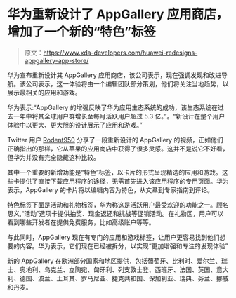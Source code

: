 # 华为重新设计了 AppGallery 应用商店，增加了一个新的“特色”标签

> 原文：<https://www.xda-developers.com/huawei-redesigns-appgallery-app-store/>

华为宣布重新设计其 AppGallery 应用商店，该公司表示，现在强调发现和改进导航。该公司表示，这一体验将由一个编辑团队部分策划，他们将关注当地趋势，以展示最相关的应用和游戏。

华为表示:“AppGallery 的增强反映了华为应用生态系统的成功，该生态系统在过去一年中将其全球用户群增长至每月活跃用户超过 5.3 亿。”。“新设计在整个用户体验中以更大、更大胆的设计展示了应用和游戏。”

Twitter 用户 [Rodent950](https://twitter.com/RODENT950/status/1350191875995668482) 分享了一段重新设计的 AppGallery 的视频，正如他们正确指出的那样，它从苹果的应用商店中获得了很多灵感。这并不是说它不好看，但华为并没有完全隐藏这种比较。

其中一个重要的新增功能是“特色”标签，以卡片的形式呈现精选的应用和游戏。这些卡提供了直接下载应用程序的途径，无需首先进入该应用程序的专用页面。华为表示，AppGallery 的卡片将以编辑内容为特色，从文章到专家指南到评论。

特色标签下面是活动和礼物标签，华为称这是活跃用户最受欢迎的功能之一。顾名思义,“活动”选项卡提供抽奖、现金返还和挑战等促销活动。在礼物区，用户可以看到哪些开发者在提供免费服务，比如高级账户等等。

与此同时，AppGallery 现在有专门的应用和游戏标签，让用户更容易找到他们想要的内容。华为表示，它们现在已经被拆分，以实现“更加增强和专注的发现体验”

新的 AppGallery 在欧洲部分国家和地区提供，包括葡萄牙、比利时、爱尔兰、瑞士、奥地利、乌克兰、立陶宛、匈牙利、列支敦士登、西班牙、法国、英国、意大利、德国、波兰、土耳其、罗马尼亚、捷克共和国、保加利亚、瑞典、芬兰、挪威和丹麦。